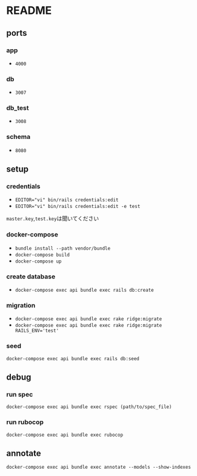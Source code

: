 # README

## ports

### app

- `4000`

### db

- `3007`

### db_test

- `3008`

### schema

- `8080`

## setup

### credentials

- `EDITOR="vi" bin/rails credentials:edit`
- `EDITOR="vi" bin/rails credentials:edit -e test`

`master.key`,`test.key`は聞いてください

### docker-compose

- `bundle install --path vendor/bundle`
- `docker-compose build`
- `docker-compose up`

### create database

- `docker-compose exec api bundle exec rails db:create`

### migration

- `docker-compose exec api bundle exec rake ridge:migrate`
- `docker-compose exec api bundle exec rake ridge:migrate RAILS_ENV='test'`

### seed

`docker-compose exec api bundle exec rails db:seed`

## debug

### run spec

`docker-compose exec api bundle exec rspec (path/to/spec_file)`

### run rubocop

`docker-compose exec api bundle exec rubocop`

## annotate

`docker-compose exec api bundle exec annotate --models --show-indexes`
